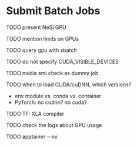 # Submit Batch Jobs

TODO present NeSI GPU

TODO mention limits on GPUs

TODO query gpu with sbatch

TODO do not specify CUDA_VISIBLE_DEVICES

TODO nvidia smi check as dummy job

TODO when to load CUDA/cuDNN, which versions?
- env module vs. conda vs. container
- PyTorch: no cudnn? no cuda?

TODO TF: XLA compiler

TODO check the logs about GPU usage

TODO apptainer --nv

